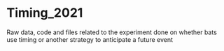 # Timing_2021
Raw data, code and files related to the experiment done on whether bats use timing or another strategy to anticipate a future event
